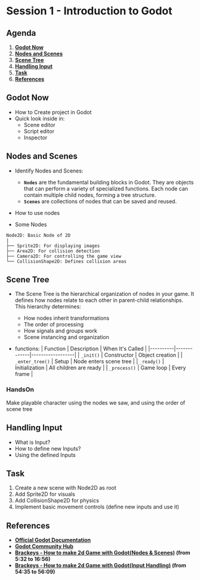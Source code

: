 # Session 1 - Introduction to Godot

## Agenda

1. **[Godot Now](#godot-now)**
2. **[Nodes and Scenes](#nodes-and-scenes)**
3. **[Scene Tree](#scene-tree)**
4. **[Handling Input](#handling-input)**
5. **[Task](#Task)**
6. **[References](#references)**

## Godot Now

- How to Create project in Godot
- Quick look inside in:
  - Scene editor
  - Script editor
  - Inspector

## Nodes and Scenes

- Identify Nodes and Scenes:

  - **`Nodes`** are the fundamental building blocks in Godot. They are objects that can perform a variety of specialized functions. Each node can contain multiple child nodes, forming a tree structure.
  - **`Scenes`** are collections of nodes that can be saved and reused.

- How to use nodes

- Some Nodes

```
Node2D: Basic Node of 2D
|
├── Sprite2D: For displaying images
├── Area2D: For collision detection
├── Camera2D: For controlling the game view
└── CollisionShape2D: Defines collision areas
```

## Scene Tree

- The Scene Tree is the hierarchical organization of nodes in your game. It defines how nodes relate to each other in parent-child relationships. This hierarchy determines:

  - How nodes inherit transformations
  - The order of processing
  - How signals and groups work
  - Scene instancing and organization

- functions:
  | Function | Description | When It's Called |
  |----------|-------------|------------------|
  | `_init()` | Constructor | Object creation |
  | `_enter_tree()` | Setup | Node enters scene tree |
  | `_ready()` | Initialization | All children are ready |
  | `_process()` | Game loop | Every frame |

### HandsOn

Make playable character using the nodes we saw, and using the order of scene tree

## Handling Input

- What is Input?
- How to define new Inputs?
- Using the defined Inputs

## Task

1. Create a new scene with Node2D as root
2. Add Sprite2D for visuals
3. Add CollisionShape2D for physics
4. Implement basic movement controls (define new inputs and use it)

## References

- **[Official Godot Documentation](https://docs.godotengine.org/)**
- **[Godot Community Hub](https://godotengine.org/community/)**
- **[Brackeys - How to make 2d Game with Godot(Nodes & Scenes)](https://youtu.be/LOhfqjmasi0?si=0M95npbsypR-ebCT&t=332) (from 5:32 to 16:56)**
- **[Brackeys - How to make 2d Game with Godot(Input Handling)](https://youtu.be/LOhfqjmasi0?si=0M95npbsypR-ebCT&t=3275) (from 54:35 to 56:09)**
